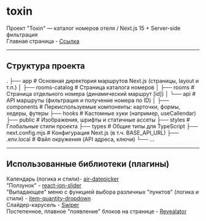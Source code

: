 # toxin
Проект "Toxin"  — каталог номеров отеля / Next.js 15 + Server-side фильтрация  
Главная страница - <a href="https://toxin-eight.vercel.app">Ссылка</a><br>
____

## Структура проекта
.
├── app                    # Основная директория маршрутов Next.js (страницы, layout и т.п.)
│   ├── rooms-catalog      # Страница каталога номеров
│   ├── rooms              # Страница отдельного номера (динамический маршрут [id])
│   └── api                # API маршруты (фильтрация и получение номера по ID)
│
├── components             # Переиспользуемые компоненты: карточки, формы, хедеры, футеры
├── hooks                  # Кастомные хуки (например, useCallendar)
├── public                 # Изображения, шрифты и статичные ассеты
├── styles                 # Глобальные стили проекта
├── types                  # Общие типы для TypeScript
├── next.config.mjs        # Конфигурация Next.js (в т.ч. BASE_API_URL)
├── .env.local             # Файл окружения (API адреса, ключи)
└── ...
____

## Использованные библиотеки (плагины)
Календарь (логика и стили)- <a href="https://github.com/t1m0n/air-datepicker">air-datepicker</a><br>
"Ползунок" - <a href="https://github.com/gipyeong-lee/react-ion-slider">react-ion-slider</a><br>
"Выпадающее" меню с функцией выбора различных "пунктов" (логика и стили) - <a href="https://github.com/reservamos/item-quantity-dropdown">item-quantity-dropdown</a><br>
Слайдер-карусель - <a href="https://v8.swiperjs.com/react">Swiper</a><br>
Постепенное, плавное "появление" блоков на странице - <a href="https://github.com/QODIO/revealator">Revealator</a><br>


